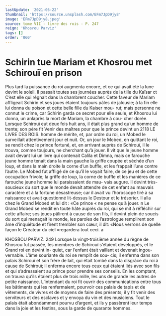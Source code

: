 ```yaml
---
lastUpdate: '2021-05-22'
thumbnail: 'https://source.unsplash.com/EFm7JpD9jy8'
image: 'EFm7JpD9jy8.jpeg'
source: tome VII - livre des rois - P. 247
reign: 'Khosrou Parviz'
tags: []
order: '060'
---
```


# Schirin tue Mariam et Khosrou met Schirouï en prison

Plus tard la puissance du roi augmenta encore, et ce qui avait été la lune devint le soleil. Il passait toutes ses journées auprès de la tille du Kaïsar ct
C’est elle qui régnait dans la chambrent coucher.
Cette faveur de Mariam affligeait Schirin et ses joues
étaient toujours pâles de jalousie; à la fin elle lui
donna du poison et cette belle fille du Kaiser mou-
rut; mais personne ne connut le crime, car Schirin
garda ce secret pour elle seule, et Khosrou lui donna,
un anlaprès la mort de Mariam, la chambre à cou- cher dorée.
Lorsque Schirouï eut deux fois huit ans, il était plus grand qu’un homme de trente; son père fit Venir des maîtres pour que le prince devint un
2118 LE LIVRE DES ROIS.
homme de mérite, et, par ordre du roi, un Mobed
le surveillait attentivement jour et nuit. Or, un jour
le Mobed, en quittant le roi, se rendit chez le prince fortuné, et, en arrivant auprès de Schirouï, il
le trouva, comme toujours, ne cherchant qu’à jouer.
Il vit que le jeune homme avait devant lui un livre qui contenait Calila et Dimna, mais ce farouche jeune homme tenait dans la main gauche la griffe coupée et séchée d’un loup, et dans la main droite
la corne d’un buffle, et les frappait l’une contre
l’autre. Le Mobed fut affligé de ce qu’il le voyait
faire, de ce jeu et de cette occupation frivole; la griffe de loup, la corne de buffle et les manières de ce farouche jeune homme lui paraissaient de mau- vais augure. Il devint très-soucieux du sort que le monde devait attendre de cet enfant au mauvais caractère et à la fortune désastreuse; car il avait vu l’horoscope tiré à sa naissance et avait questionné lit-dessus le Destour et le trésorier.
Il alla chez le Grand Mobed et lui dit : «Ce prince « ne pense qu’à jouer. n Le Grand Mobed se rendit en toute hâte auprès du roi, qui se mit à réfléchir sur
cette affaire; ses joues pâlirent à cause de son fils, il devint plein de soucis du sort qui menaçait le monde, les paroles de l’astrologue remplirent son âme d’inquiétude et firent trembler son cœur, il dit:
«Nous verrons de quelle façon le Créateur du ciel «regardera tout ceci. a

KHOSBOU PARVIZ. 249 Lorsque la vingt-troisième année du règne de
Khosrou fut passée, les membres de Schirouï s’étaient développés, et le Grand roi en devint in-
quiet, car l’enfant était vaillant et devenait ingou- vernable. L’âme souriante du roi se remplit de sou- cis; il enferma dans son palais Schirouï et son frère de lait, qui était tombé dans la disgrâce du roi à cause de Schirouï; il enferma encore tous ceux qui étaient liés avec son fils et qui s’adressaient au
prince pour prendre ses conseils. En les comptant, on trouva qu’ils étaient plus de trois mille, les uns
de grande les autres de petite naissance. L’intendant
du roi fit ouvrir des communications entre tous les bâtiments qui les renfermaient, pourvoir ces palais de tapis et de vêtements, de vivres et de moyens de
faire des présents; il y fit venir des serviteurs et des
esclaves et y envoya du vin et des musiciens. Tout le palais était abondamment pourvu d’argent, et ils
y passèrent leur temps dans la joie et les festins, sous la garde de quarante hommes.
